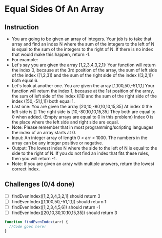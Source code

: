 # Equal Sides Of An Array

## Instruction
- You are going to be given an array of integers. Your job is to take that array and find an index N where the sum of the integers to the left of N is equal to the sum of the integers to the right of N. If there is no index that would make this happen, return -1.
- For example:
- Let's say you are given the array [1,2,3,4,3,2,1]: Your function will return the index 3, because at the 3rd position of the array, the sum of left side of the index ([1,2,3]) and the sum of the right side of the index ([3,2,1]) both equal 6.
- Let's look at another one. You are given the array [1,100,50,-51,1,1] Your function will return the index 1, because at the 1st position of the array, the sum of left side of the index ([1]) and the sum of the right side of the index ([50,-51,1,1]) both equal 1.
- Last one: You are given the array [20,10,-80,10,10,15,35] At index 0 the left side is [] The right side is [10,-80,10,10,15,35] They both are equal to 0 when added. (Empty arrays are equal to 0 in this problem) Index 0 is the place where the left side and right side are equal.
- Note: Please remember that in most programming/scripting languages the index of an array starts at 0.
- Input: An integer array of length 0 < arr < 1000. The numbers in the array can be any integer positive or negative.
- Output: The lowest index N where the side to the left of N is equal to the side to the right of N. If you do not find an index that fits these rules, then you will return -1.
- Note: If you are given an array with multiple answers, return the lowest correct index.

## Challenges (0/4 done)
- [ ] findEvenIndex([1,2,3,4,3,2,1] should return 3
- [ ] findEvenIndex([1,100,50,-51,1,1]) should return 1
- [ ] findEvenIndex([1,2,3,4,5,6]) should return -1
- [ ] findEvenIndex([20,10,30,10,10,15,35]) should return 3

```js
function findEvenIndex(arr) {
  //Code goes here!
}
```
